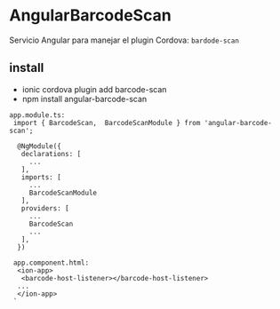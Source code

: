 # AngularBarcodeScan
Servicio Angular para manejar el plugin Cordova: `bardode-scan`
## install 
 - ionic cordova plugin add barcode-scan
 - npm install angular-barcode-scan

 ```Angular
 app.module.ts:
  import { BarcodeScan,  BarcodeScanModule } from 'angular-barcode-scan';
  
   @NgModule({
    declarations: [
      ...
    ],
    imports: [
      ...
      BarcodeScanModule
    ],
    providers: [
      ...
      BarcodeScan
      ...
    ],
   })

  app.component.html:
   <ion-app>
    <barcode-host-listener></barcode-host-listener>
   ...
   </ion-app>
  `